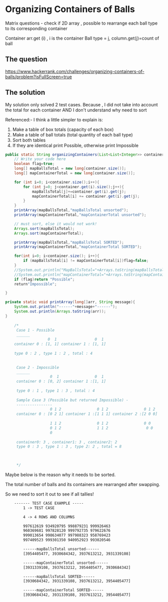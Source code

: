 # Organizing Containers of Balls

Matrix questions - check if 2D array , possible to rearrange each ball type to its corresponding container

Container arr.get (i) , i is the container
Ball type = j, column.get(j)=count of ball

## The question
https://www.hackerrank.com/challenges/organizing-containers-of-balls/problem?isFullScreen=true

## The solution

My solution only solved 2 test cases. Because , I did not take into account the total for each container AND I don't understand why need to sort

Referenced:-
I think a little simpler to explain is:
1. Make a table of box totals (capacity of each box)
2. Make a table of ball totals (total quantity of each ball type)
3. Sort both tables
4. If they are identical print Possible, otherwise print Impossible

```java
public static String organizingContainers(List<List<Integer>> container) {
    // Write your code here
    boolean flag=true;
    long[] mapBallsTotal = new long[container.size()];
    long[] mapContainerTotal = new long[container.size()];

    for (int i=0; i<container.size();i++){
        for (int j=0; j<container.get(i).size();j++){
            mapBallsTotal[j]+=container.get(i).get(j);
            mapContainerTotal[i] += container.get(i).get(j);
        }
    }
    printArray(mapBallsTotal,"mapBallsTotal unsorted");
    printArray(mapContainerTotal,"mapContainerTotal unsorted");

    // must sort, else it would not work!
    Arrays.sort(mapBallsTotal);
    Arrays.sort(mapContainerTotal);

    printArray(mapBallsTotal,"mapBallsTotal SORTED");
    printArray(mapContainerTotal,"mapContainerTotal SORTED");

    for(int i=0; i<container.size(); i++){
        if (mapBallsTotal[i] != mapContainerTotal[i])flag=false;
    }
    //System.out.println("MapBallsTotal="+Arrays.toString(mapBallsTotal));
    //System.out.println("mapContainerTotal="+Arrays.toString(mapContainerTotal));
    if (flag)return "Possible";
    return"Impossible";

}

private static void printArray(long[]arr, String message){
    System.out.println("------"+message+"------");
    System.out.println(Arrays.toString(arr));
}
    
    /*
     Case 1 - Possible
     ______
                   0  1                 0  1
    container 0 : [1, 1] container 1 : [1, 1]
    
    type 0 : 2 , type 1 : 2 , total : 4
     
     
     Case 2 - Impossible
     ______
                    0  1                0  1
     container 0 : [0, 2] container 1 :[1, 1]
     
     type 0 : 1 , type 1 : 3 , total : 4
     
     Sample Case 3 (Possible but returned Impossible) -
     ----------------
                    0 1 2                0 1 2                0 1 2
     container 0 : [0 2 1] container 1 :[1 1 1] container 2 :[2 0 0]
    
                    1 1 2                0 1 2                0 0 
                    0 1 2                1 1 2                 0 0
                    0 
    
     container0: 3 , container1: 3 , container2: 2
     type 0 : 3 , type 1 : 3 , type 2: 2 , total = 8
     
     

     */
```

Maybe below is the reason why it needs to be sorted. 

The total number of balls and its containers are rearranged after swapping. 

So we need to sort it out to see if all tallies!

```dtd
    ------- TEST CASE EXAMPLE ----- 
        1 -> TEST CASE

        4 -> 4 ROWS AND COLUMNS

        997612619 934920795 998879231 999926463
        960369681 997828120 999792735 979622676
        999013654 998634077 997988323 958769423
        997409523 999301350 940952923 993020546

        ------mapBallsTotal unsorted------
        [3954405477, 3930684342, 3937613212, 3931339108]

        ------mapContainerTotal unsorted------
        [3931339108, 3937613212, 3954405477, 3930684342]

        ------mapBallsTotal SORTED------
        [3930684342, 3931339108, 3937613212, 3954405477]

        ------mapContainerTotal SORTED------
        [3930684342, 3931339108, 3937613212, 3954405477]

```
